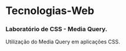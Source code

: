 # Tecnologias-Web
### Laboratório de CSS - Media Query.
Utilização do Media Query em aplicações CSS.
